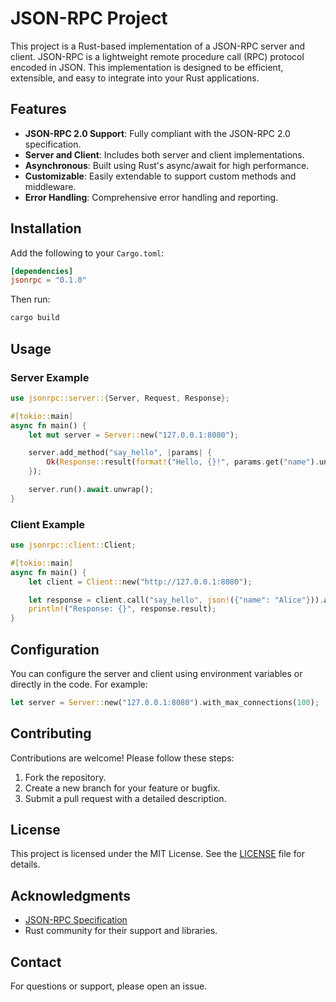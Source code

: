# JSON-RPC Project

This project is a Rust-based implementation of a JSON-RPC server and client. JSON-RPC is a lightweight remote procedure call (RPC) protocol encoded in JSON. This implementation is designed to be efficient, extensible, and easy to integrate into your Rust applications.

## Features

- **JSON-RPC 2.0 Support**: Fully compliant with the JSON-RPC 2.0 specification.
- **Server and Client**: Includes both server and client implementations.
- **Asynchronous**: Built using Rust's async/await for high performance.
- **Customizable**: Easily extendable to support custom methods and middleware.
- **Error Handling**: Comprehensive error handling and reporting.

## Installation

Add the following to your `Cargo.toml`:

```toml
[dependencies]
jsonrpc = "0.1.0"
```

Then run:

```bash
cargo build
```

## Usage

### Server Example

```rust
use jsonrpc::server::{Server, Request, Response};

#[tokio::main]
async fn main() {
    let mut server = Server::new("127.0.0.1:8080");

    server.add_method("say_hello", |params| {
        Ok(Response::result(format!("Hello, {}!", params.get("name").unwrap_or("world"))))
    });

    server.run().await.unwrap();
}
```

### Client Example

```rust
use jsonrpc::client::Client;

#[tokio::main]
async fn main() {
    let client = Client::new("http://127.0.0.1:8080");

    let response = client.call("say_hello", json!({"name": "Alice"})).await.unwrap();
    println!("Response: {}", response.result);
}
```

## Configuration

You can configure the server and client using environment variables or directly in the code. For example:

```rust
let server = Server::new("127.0.0.1:8080").with_max_connections(100);
```

## Contributing

Contributions are welcome! Please follow these steps:

1. Fork the repository.
2. Create a new branch for your feature or bugfix.
3. Submit a pull request with a detailed description.

## License

This project is licensed under the MIT License. See the [LICENSE](LICENSE) file for details.

## Acknowledgments

- [JSON-RPC Specification](https://www.jsonrpc.org/specification)
- Rust community for their support and libraries.

## Contact

For questions or support, please open an issue.